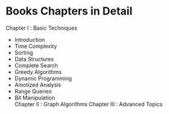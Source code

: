 # Books Chapters in Detail

Chapter I : Basic Techniques
- Introduction
- Time Complexity
- Sorting
- Data Structures
- Complete Search
- Greedy Algorithms
- Dynamic Programming
- Amotized Analysis
- Range Queries
- Bit Manipulation     
Chapter II : Graph Algorithms
Chapter III : Advanced Topics